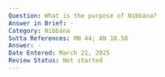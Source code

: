 ```yaml
---
Question: What is the purpose of Nibbāna?
Answer in Brief: -
Category: Nibbāna
Sutta References: MN 44; AN 10.58
Answer: -
Date Entered: March 21, 2025
Review Status: Not started
---
```

